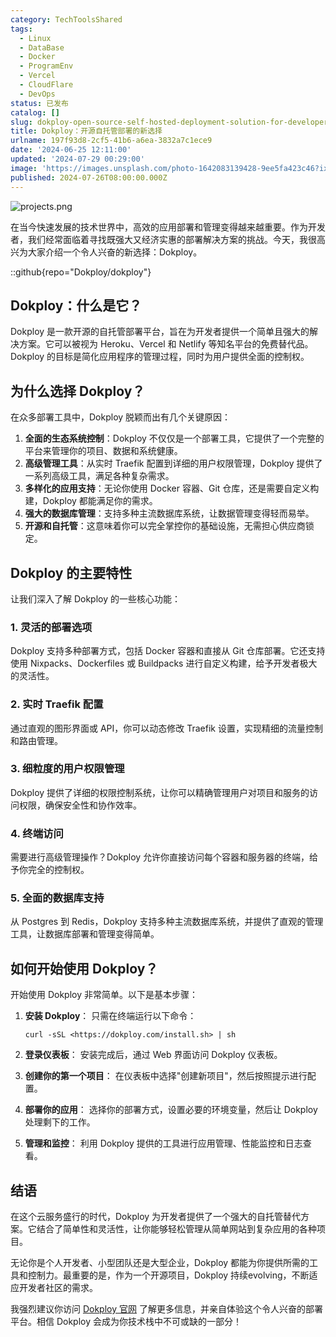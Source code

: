 ```yaml
---
category: TechToolsShared
tags:
  - Linux
  - DataBase
  - Docker
  - ProgramEnv
  - Vercel
  - CloudFlare
  - DevOps
status: 已发布
catalog: []
slug: dokploy-open-source-self-hosted-deployment-solution-for-developers
title: Dokploy：开源自托管部署的新选择
urlname: 197f93d8-2cf5-41b6-a6ea-3832a7c1ece9
date: '2024-06-25 12:11:00'
updated: '2024-07-29 00:29:00'
image: 'https://images.unsplash.com/photo-1642083139428-9ee5fa423c46?ixlib=rb-4.0.3&q=85&fm=jpg&crop=entropy&cs=srgb'
published: 2024-07-26T08:00:00.000Z
---
```


![projects.png](https://prod-files-secure.s3.us-west-2.amazonaws.com/5d24fe63-e567-4804-86f9-9fdc62e13082/adfdc1fe-2109-46ac-9ad4-f50e8631f20c/projects.png?X-Amz-Algorithm=AWS4-HMAC-SHA256&X-Amz-Content-Sha256=UNSIGNED-PAYLOAD&X-Amz-Credential=ASIAZI2LB466U6ZCQ5HN%2F20250228%2Fus-west-2%2Fs3%2Faws4_request&X-Amz-Date=20250228T213256Z&X-Amz-Expires=3600&X-Amz-Security-Token=IQoJb3JpZ2luX2VjEFsaCXVzLXdlc3QtMiJIMEYCIQDe0knxAsPZ6F%2FGwYHMHFSuFbZDwLaMTxF%2BeYRYdZ8s%2FwIhAJdDTDCYLxkZZhuMryQKzC3PwdPUB%2FY5vKmGNSkOM3uxKogECJT%2F%2F%2F%2F%2F%2F%2F%2F%2F%2FwEQABoMNjM3NDIzMTgzODA1IgxTINKlPn0WmIRMCXcq3ANZakmnUU3ccqcMWgtvfpSAR%2FRz344ETk9D5xMMYCQaYPvHwQ5hIO%2FoJdSdOWzLrYZNu4%2FEfi%2FAXVDLk76LYD6iHIXcLcD0WbH5k9gxEsE4v0gR%2FCHCzts%2FEOAkajDD%2BKFNSbK%2FEDlgRff4hWu4vxyEyz4n10xQns6SwYwdni5KiNvPJurUC7veR10flNrneGW5HYaaS2b4Uf%2FajBKSqpNeH4oVI0p34xD5N5xnwd2I%2FeIZMlRWM6utNQWUnyt1Gwup1kanWWkwsNRvV2Jo1up0xbMuQisKsc3bbDbWh15Ab3IJTUXe8mqhS8hrjkBl8SI4Z05DXawfc6R6nxvQ7Slun874JsABh3oqAQ8z4FL%2BuBosde2HV845SfbLNmo4j910SwORPh68cM2jPlGZfOwPEEa1GCdaJJEhFRY08Lqf1leqcZwkIpGVGprRXQ80RNVUV%2FIf7mupwR3Gja8V%2BI6CU63z4YdIx4K3gs1IHB76byg0TuQPtvZZ5g4OsKf0XzIzoWde1ul8X92ov2t6vF%2FqpjAvuXIAlSoRLzseQIiORqHc0S4u0GARypkRh3i20wiRNFtUqVES%2BvhjQVadAQRF6w36sifN6Fpmlu45QKKeZRcG6qy2tFmKJZa09zCKi4i%2BBjqkAdEtQBzVh5cNH3i8yeWOG6aAg4tEb2bNupjY8ZRirOuF6CTHHf%2BdF8%2F5r%2FfSue%2FwqCrJKeZbmwYiG1Sdv3Dee%2Bd14RSV%2BsFm0XHN96YK8vrrmB396fMxN2smyDiQHpE%2FSXnP3OEcJ7zYEiAxG%2BDUabWV0Mdds5%2B11XKyaZKmA3dEkw6aEAjDcEX1Erg6D4O21JNOvngRAqutGpS61epg1bRexfli&X-Amz-Signature=58a9058daaadb6f7e42e1ce501816be3fe67d7433b7ed04a9896edea0595b1b5&X-Amz-SignedHeaders=host&x-id=GetObject)


在当今快速发展的技术世界中，高效的应用部署和管理变得越来越重要。作为开发者，我们经常面临着寻找既强大又经济实惠的部署解决方案的挑战。今天，我很高兴为大家介绍一个令人兴奋的新选择：Dokploy。


::github{repo="Dokploy/dokploy"}


## Dokploy：什么是它？


Dokploy 是一款开源的自托管部署平台，旨在为开发者提供一个简单且强大的解决方案。它可以被视为 Heroku、Vercel 和 Netlify 等知名平台的免费替代品。Dokploy 的目标是简化应用程序的管理过程，同时为用户提供全面的控制权。


## 为什么选择 Dokploy？


在众多部署工具中，Dokploy 脱颖而出有几个关键原因：

1. **全面的生态系统控制**：Dokploy 不仅仅是一个部署工具，它提供了一个完整的平台来管理你的项目、数据和系统健康。
2. **高级管理工具**：从实时 Traefik 配置到详细的用户权限管理，Dokploy 提供了一系列高级工具，满足各种复杂需求。
3. **多样化的应用支持**：无论你使用 Docker 容器、Git 仓库，还是需要自定义构建，Dokploy 都能满足你的需求。
4. **强大的数据库管理**：支持多种主流数据库系统，让数据管理变得轻而易举。
5. **开源和自托管**：这意味着你可以完全掌控你的基础设施，无需担心供应商锁定。

## Dokploy 的主要特性


让我们深入了解 Dokploy 的一些核心功能：


### 1. 灵活的部署选项


Dokploy 支持多种部署方式，包括 Docker 容器和直接从 Git 仓库部署。它还支持使用 Nixpacks、Dockerfiles 或 Buildpacks 进行自定义构建，给予开发者极大的灵活性。


### 2. 实时 Traefik 配置


通过直观的图形界面或 API，你可以动态修改 Traefik 设置，实现精细的流量控制和路由管理。


### 3. 细粒度的用户权限管理


Dokploy 提供了详细的权限控制系统，让你可以精确管理用户对项目和服务的访问权限，确保安全性和协作效率。


### 4. 终端访问


需要进行高级管理操作？Dokploy 允许你直接访问每个容器和服务器的终端，给予你完全的控制权。


### 5. 全面的数据库支持


从 Postgres 到 Redis，Dokploy 支持多种主流数据库系统，并提供了直观的管理工具，让数据库部署和管理变得简单。


## 如何开始使用 Dokploy？


开始使用 Dokploy 非常简单。以下是基本步骤：

1. **安装 Dokploy**：
只需在终端运行以下命令：

	```plain text
	curl -sSL <https://dokploy.com/install.sh> | sh
	```

2. **登录仪表板**：
安装完成后，通过 Web 界面访问 Dokploy 仪表板。
3. **创建你的第一个项目**：
在仪表板中选择"创建新项目"，然后按照提示进行配置。
4. **部署你的应用**：
选择你的部署方式，设置必要的环境变量，然后让 Dokploy 处理剩下的工作。
5. **管理和监控**：
利用 Dokploy 提供的工具进行应用管理、性能监控和日志查看。

## 结语


在这个云服务盛行的时代，Dokploy 为开发者提供了一个强大的自托管替代方案。它结合了简单性和灵活性，让你能够轻松管理从简单网站到复杂应用的各种项目。


无论你是个人开发者、小型团队还是大型企业，Dokploy 都能为你提供所需的工具和控制力。最重要的是，作为一个开源项目，Dokploy 持续evolving，不断适应开发者社区的需求。


我强烈建议你访问 [Dokploy 官网](https://dokploy.com/) 了解更多信息，并亲自体验这个令人兴奋的部署平台。相信 Dokploy 会成为你技术栈中不可或缺的一部分！

